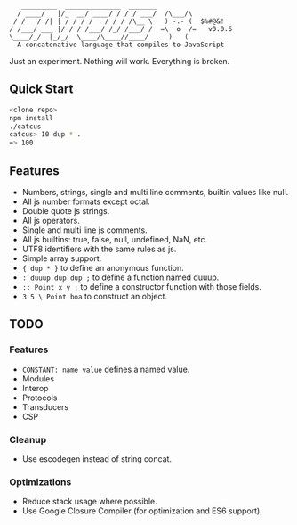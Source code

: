 ```
   _________  ______________  _______
  / ____/   |/_  __/ ____/ / / / ___/  /\___/\
 / /   / /| | / / / /   / / / /\__ \   ) -.- (  $%#@&!
/ /___/ ___ |/ / / /___/ /_/ /___/ /  =\  o  /=   v0.0.6
\____/_/  |_/_/  \____/\____//____/     )   (
  A concatenative language that compiles to JavaScript
```

Just an experiment. Nothing will work. Everything is broken.

## Quick Start

```bash
<clone repo>
npm install
./catcus
catcus> 10 dup * .
=> 100
```

## Features

* Numbers, strings, single and multi line comments, builtin values like null.
* All js number formats except octal.
* Double quote js strings.
* All js operators.
* Single and multi line js comments.
* All js builtins: true, false, null, undefined, NaN, etc.
* UTF8 identifiers with the same rules as js.
* Simple array support.
* `{ dup * }` to define an anonymous function.
* `: duuup dup dup ;` to define a function named duuup.
* `:: Point x y ;` to define a constructor function with those fields.
* `3 5 \ Point boa` to construct an object.

## TODO

### Features

* `CONSTANT: name value` defines a named value.
* Modules
* Interop
* Protocols
* Transducers
* CSP

### Cleanup

* Use escodegen instead of string concat.

### Optimizations

* Reduce stack usage where possible.
* Use Google Closure Compiler (for optimization and ES6 support).
